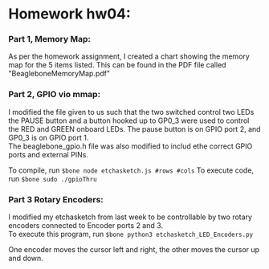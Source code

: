 # Homework hw04:    

### Part 1,  Memory Map:

As per the homework assignment, I created a chart showing the memory map for the 5 items listed.  This can be found in the PDF file called "BeagleboneMemoryMap.pdf"

### Part 2,  GPIO vio mmap:

I modified the file given to us such that the two switched control two LEDs the PAUSE button and a button hooked up to GP0_3 were used to control the RED and GREEN onboard LEDs. The pause button is on GPIO port 2, and GP0_3 is on GPIO port 1.  
The beaglebone_gpio.h file was also modified to includ ethe correct GPIO ports and external PINs.

To compile, run `$bone node etchasketch.js #rows #cols`
To execute code, run  `$bone sudo ./gpioThru`

### Part 3 Rotary Encoders:
I modified my etchasketch from last week to be controllable by two rotary encoders connected to Encoder ports 2 and 3.  
To execute this program, run `$bone python3 etchasketch_LED_Encoders.py`

One encoder moves the cursor left and right, the other moves the cursor up and down.

